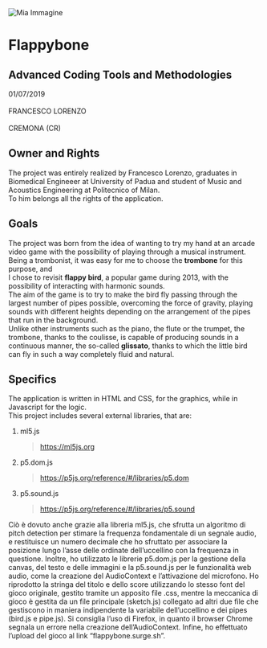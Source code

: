 <img src="https://cdn.cogecolive.com/prod-20180515/generic_1526397738636915_ori.jpeg" alt="Mia Immagine">

<h1>Flappybone</h1>

<h2>Advanced Coding Tools and Methodologies</h2>

<p>01/07/2019 <br>
  <br>FRANCESCO LORENZO <br>
  <br>CREMONA (CR)
</p>

<h2>Owner and Rights</h2>
<p>
The project was entirely realized by Francesco Lorenzo, graduates in Biomedical Engineeer at University of Padua and student of Music and Acoustics Engineering at Politecnico of Milan. <br>
To him belongs all the rights of the application.
</p>
 
<h2>Goals</h2>
<p>
The project was born from the idea of wanting to try my hand at an arcade video game with the possibility of playing through a musical instrument.
Being a trombonist, it was easy for me to choose the <b>trombone</b> for this purpose, and <br> I chose to revisit <b>flappy bird</b>, a popular game during 2013, with the possibility of interacting with harmonic sounds.<br>
The aim of the game is to try to make the bird fly passing through the largest number of pipes possible, overcoming the force of gravity, playing sounds with different heights depending on the arrangement of the pipes that run in the background.<br>
Unlike other instruments such as the piano, the flute or the trumpet, the trombone, thanks to the coulisse, is capable of producing sounds in a continuous manner, the so-called <b>glissato</b>, thanks to which the little bird can fly in such a way
completely fluid and natural.
</p>

<h2>Specifics</h2>

<p>
The application is written in HTML and CSS, for the graphics, while in Javascript for the logic. <br>
  This project includes several external libraries, that are:
  
  <ol>
	<li>ml5.js</li>
		<blockquote>
			<a href="https://ml5js.org" >
			https://ml5js.org
			</a>
		</blockquote>
	<li>p5.dom.js</li>
		<blockquote>
			<a href="https://p5js.org/reference/#/libraries/p5.dom" >
			https://p5js.org/reference/#/libraries/p5.dom
			</a>
		</blockquote>
	<li>p5.sound.js</li>
		<blockquote>
			<a href="https://p5js.org/reference/#/libraries/p5.sound" >
			https://p5js.org/reference/#/libraries/p5.sound
			</a>
		</blockquote>
</ol>
  
  
</p>

Ciò è dovuto anche grazie alla libreria ml5.js, che sfrutta un algoritmo di pitch detection
per stimare la frequenza fondamentale di un segnale audio, e restituisce un numero decimale che ho sfruttato per associare 
la posizione lungo l’asse delle ordinate dell’uccellino con la frequenza in questione.
Inoltre, ho utilizzato le librerie p5.dom.js per la gestione della canvas, del testo e delle immagini e la p5.sound.js 
per le funzionalità web audio, come la creazione del AudioContext e l’attivazione del microfono.
Ho riprodotto la stringa del titolo e dello score utilizzando lo stesso font del gioco originale, 
gestito tramite un apposito file .css, mentre la meccanica di gioco è gestita da un file principale (sketch.js) 
collegato ad altri due file che gestiscono in maniera indipendente la variabile dell’uccellino e dei pipes (bird.js e pipe.js).
Si consiglia l’uso di Firefox, in quanto il browser Chrome segnala un errore nella creazione dell’AudioContext.
Infine, ho effettuato l’upload del gioco al link “flappybone.surge.sh”.
